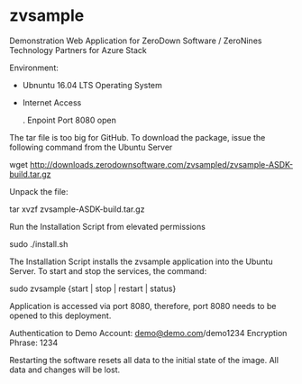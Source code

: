 # zvsample
Demonstration Web Application for ZeroDown Software / ZeroNines Technology Partners for Azure Stack

Environment:
- Ubnuntu 16.04 LTS Operating System
- Internet Access

  . Enpoint Port 8080 open

The tar file is too big for GitHub.  To download the package, issue the following command from the Ubuntu Server

wget http://downloads.zerodownsoftware.com/zvsampled/zvsample-ASDK-build.tar.gz

Unpack the file:  

tar xvzf zvsample-ASDK-build.tar.gz

Run the Installation Script from elevated permissions

sudo ./install.sh


The Installation Script installs the zvsample application into the Ubuntu Server.  To start and stop the services,
the command:

sudo zvsample {start | stop | restart | status}

Application is accessed via port 8080, therefore, port 8080 needs to be opened to this deployment.

Authentication to Demo Account:   demo@demo.com/demo1234
Encryption Phrase:  1234

Restarting the software resets all data to the initial state of the image.  All data and changes will be lost.
